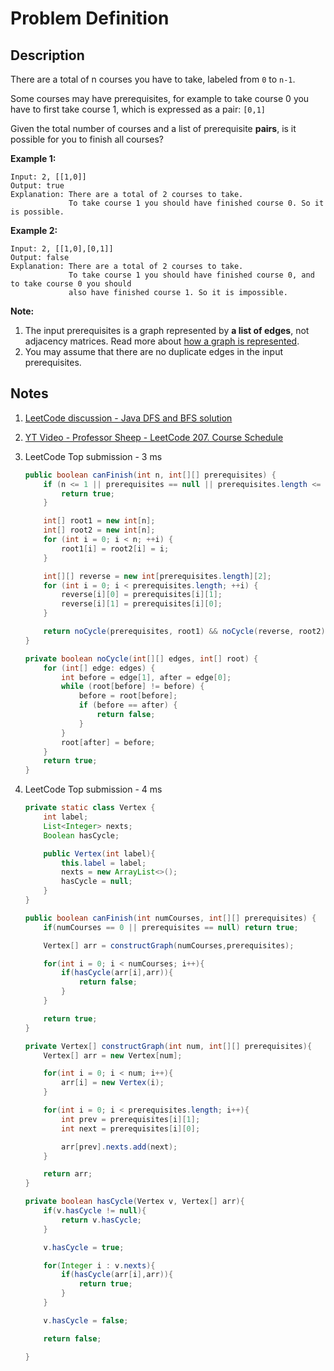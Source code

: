 # Problem Definition

## Description

There are a total of n courses you have to take, labeled from `0` to `n-1`.

Some courses may have prerequisites, for example to take course 0 you have to first take course 1, which is expressed as a pair: `[0,1]`

Given the total number of courses and a list of prerequisite **pairs**, is it possible for you to finish all courses?

**Example 1:**

```plaintext
Input: 2, [[1,0]]
Output: true
Explanation: There are a total of 2 courses to take.
             To take course 1 you should have finished course 0. So it is possible.
```

**Example 2:**

```plaintext
Input: 2, [[1,0],[0,1]]
Output: false
Explanation: There are a total of 2 courses to take.
             To take course 1 you should have finished course 0, and to take course 0 you should
             also have finished course 1. So it is impossible.
```

**Note:**

1. The input prerequisites is a graph represented by **a list of edges**, not adjacency matrices. Read more about [how a graph is represented](https://www.khanacademy.org/computing/computer-science/algorithms/graph-representation/a/representing-graphs).
2. You may assume that there are no duplicate edges in the input prerequisites.

## Notes

1. [LeetCode discussion - Java DFS and BFS solution](https://leetcode.com/explore/interview/card/google/61/trees-and-graphs/369/discuss/58524/Java-DFS-and-BFS-solution)
1. [YT Video - Professor Sheep - LeetCode 207. Course Schedule](https://www.youtube.com/watch?v=VvKwqfXri0I)
1. LeetCode Top submission -  3 ms

    ```java
    public boolean canFinish(int n, int[][] prerequisites) {
        if (n <= 1 || prerequisites == null || prerequisites.length <= 1) {
            return true;
        }

        int[] root1 = new int[n];
        int[] root2 = new int[n];
        for (int i = 0; i < n; ++i) {
            root1[i] = root2[i] = i;
        }

        int[][] reverse = new int[prerequisites.length][2];
        for (int i = 0; i < prerequisites.length; ++i) {
            reverse[i][0] = prerequisites[i][1];
            reverse[i][1] = prerequisites[i][0];
        }

        return noCycle(prerequisites, root1) && noCycle(reverse, root2);
    }

    private boolean noCycle(int[][] edges, int[] root) {
        for (int[] edge: edges) {
            int before = edge[1], after = edge[0];
            while (root[before] != before) {
                before = root[before];
                if (before == after) {
                    return false;
                }
            }
            root[after] = before;
        }
        return true;
    }
    ```

1. LeetCode Top submission -  4 ms

    ```java
    private static class Vertex {
        int label;
        List<Integer> nexts;
        Boolean hasCycle;

        public Vertex(int label){
            this.label = label;
            nexts = new ArrayList<>();
            hasCycle = null;
        }
    }

    public boolean canFinish(int numCourses, int[][] prerequisites) {
        if(numCourses == 0 || prerequisites == null) return true;

        Vertex[] arr = constructGraph(numCourses,prerequisites);

        for(int i = 0; i < numCourses; i++){
            if(hasCycle(arr[i],arr)){
                return false;
            }
        }

        return true;
    }

    private Vertex[] constructGraph(int num, int[][] prerequisites){
        Vertex[] arr = new Vertex[num];

        for(int i = 0; i < num; i++){
            arr[i] = new Vertex(i);
        }

        for(int i = 0; i < prerequisites.length; i++){
            int prev = prerequisites[i][1];
            int next = prerequisites[i][0];

            arr[prev].nexts.add(next);
        }

        return arr;
    }

    private boolean hasCycle(Vertex v, Vertex[] arr){
        if(v.hasCycle != null){
            return v.hasCycle;
        }

        v.hasCycle = true;

        for(Integer i : v.nexts){
            if(hasCycle(arr[i],arr)){
                return true;
            }
        }

        v.hasCycle = false;

        return false;

    }
    ```